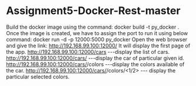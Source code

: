 # Assignment5-Docker-Rest-master


Build the docker image using the command:
     docker build -t py_docker .
Once the image is created, we have to assign the port to run it using below command:
     docker run -d -p 12000:5000 py_docker
Open the web browser and give the link:
    http://192.168.99.100:12000/
It will display the first page of the app.
   http://192.168.99.100:12000/cars ---display the list of cars.
   http://192.168.99.100:12000/cars/<id> ---display the car of particular given id.
   http://192.168.99.100:12000/cars/<id>/colors ---display the colors available of the car.
   http://192.168.99.100:12000/cars/<id>/colors/<1/2> --- display the particular selected colors.
